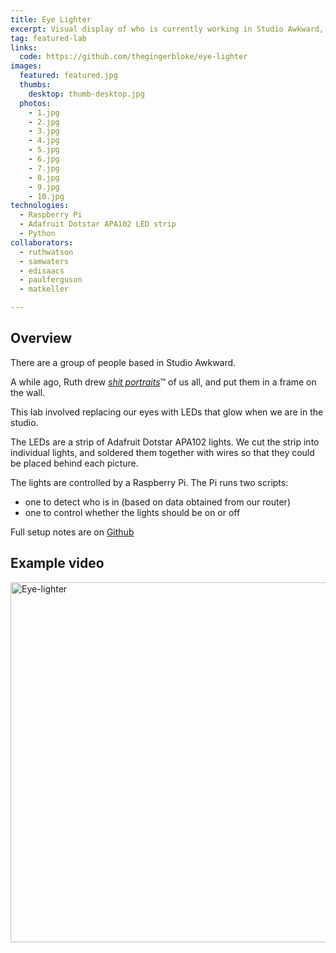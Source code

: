 ```yaml
---
title: Eye Lighter
excerpt: Visual display of who is currently working in Studio Awkward, with a programmable LED strip
tag: featured-lab
links:
  code: https://github.com/thegingerbloke/eye-lighter
images:
  featured: featured.jpg
  thumbs:
    desktop: thumb-desktop.jpg
  photos:
    - 1.jpg
    - 2.jpg
    - 3.jpg
    - 4.jpg
    - 5.jpg
    - 6.jpg
    - 7.jpg
    - 8.jpg
    - 9.jpg
    - 10.jpg
technologies:
  - Raspberry Pi
  - Adafruit Dotstar APA102 LED strip
  - Python
collaborators:
  - ruthwatson
  - samwaters
  - edisaacs
  - paulferguson
  - matkeller

---
```


## Overview

There are a group of people based in Studio Awkward.

A while ago, Ruth drew _[shit portraits](https://www.instagram.com/shitportraits.ruth/)_&trade; of us all, and put them in a frame on the wall.

This lab involved replacing our eyes with LEDs that glow when we are in the studio.

The LEDs are a strip of Adafruit Dotstar APA102 lights. We cut the strip into individual lights, and soldered them together with wires so that they could be placed behind each picture.

The lights are controlled by a Raspberry Pi. The Pi runs two scripts:

- one to detect who is in (based on data obtained from our router)
- one to control whether the lights should be on or off

Full setup notes are on [Github](https://github.com/thegingerbloke/eye-lighter)


## Example video

<a data-flickr-embed="true"  href="https://www.flickr.com/photos/thegingerbloke/34042005070/in/dateposted-public/" title="Eye-lighter"><img src="https://c1.staticflickr.com/3/2807/34042005070_b4b8ba33e0_b.jpg" width="1024" height="576" alt="Eye-lighter"></a><script async src="//embedr.flickr.com/assets/client-code.js" charset="utf-8"></script>
